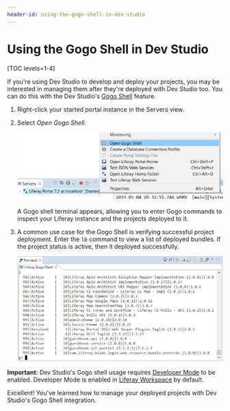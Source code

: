 ```yaml
---
header-id: using-the-gogo-shell-in-dev-studio
---
```


# Using the Gogo Shell in Dev Studio

[TOC levels=1-4]

If you're using Dev Studio to develop and deploy your projects, you may be
interested in managing them after they're deployed with Dev Studio too. You can
do this with the Dev Studio's
[Gogo Shell](/developer/reference/-/knowledge_base/7-2/using-the-felix-gogo-shell)
feature.

1.  Right-click your started portal instance in the Servers view.

2.  Select *Open Gogo Shell*. 

    ![Figure 1: Select *Open Gogo Shell* to open a terminal window in Dev Studio using Gogo shell.](../../../images/open-gogo-shell.png)

    A Gogo shell terminal appears, allowing you to enter Gogo commands to
    inspect your Liferay instance and the projects deployed to it.

3.  A common use case for the Gogo Shell is verifying successful project
    deployment. Enter the `lb` command to view a list of deployed bundles. If
    the project status is active, then it deployed successfully.

    ![Figure 2: You can check to see if your project deployed successfully to Liferay using the Gogo shell.](../../../images/gogo-deploy-successful.png)

**Important:** Dev Studio's Gogo shell usage requires
[Developer Mode](/developer/frameworks/-/knowledge_base/7-2/using-developer-mode-with-themes#setting-developer-mode-for-your-server-in-liferay-ide)
to be enabled. Developer Mode is enabled in
[Liferay Workspace](/developer/reference-/knowledge_base/7-2/liferay-workspace)
by default.

Excellent! You've learned how to manage your deployed projects with Dev Studio's
Gogo Shell integration.
